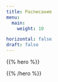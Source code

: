 ```yaml
---
title: Расписание
menu:
  main:
    weight: 10

horizontal: false
draft: false
---
```


{{% hero %}}
<!--
<a class="btn primary btn-lg" href="/schedule/schedule.ics">
    <svg class="icon icon-calendar"><use xlink:href="#calendar"></use></svg> ICal
</a>

<a class="btn primary btn-lg" href="/schedule/schedule.pdf">
    <svg class="icon icon-pdf"><use xlink:href="#pdf"></use></svg> PDF
</a>-->

<!-- TODO: filter and search -->
{{% /hero %}}
